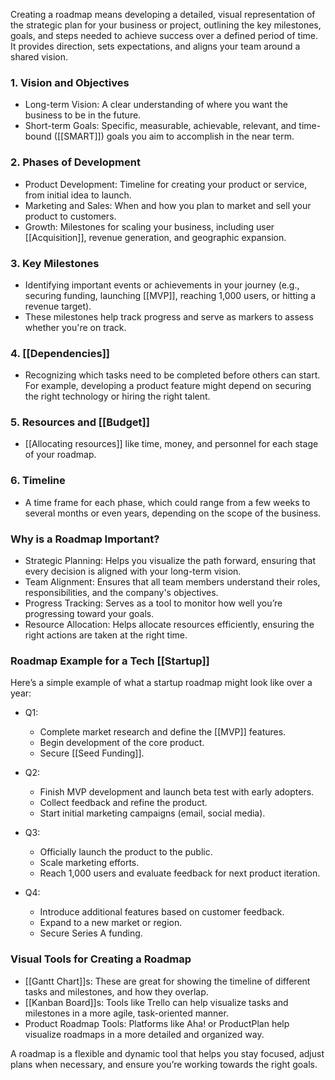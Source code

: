 Creating a roadmap means developing a detailed, visual representation of the strategic plan for your business or project, outlining the key milestones, goals, and steps needed to achieve success over a defined period of time. It provides direction, sets expectations, and aligns your team around a shared vision.

### 1. Vision and Objectives

- Long-term Vision: A clear understanding of where you want the business to be in the future.
- Short-term Goals: Specific, measurable, achievable, relevant, and time-bound ([[SMART]]) goals you aim to accomplish in the near term.

### 2. Phases of Development

- Product Development: Timeline for creating your product or service, from initial idea to launch.
- Marketing and Sales: When and how you plan to market and sell your product to customers.
- Growth: Milestones for scaling your business, including user [[Acquisition]], revenue generation, and geographic expansion.

### 3. Key Milestones

- Identifying important events or achievements in your journey (e.g., securing funding, launching [[MVP]], reaching 1,000 users, or hitting a revenue target).
- These milestones help track progress and serve as markers to assess whether you're on track.

### 4. [[Dependencies]]

- Recognizing which tasks need to be completed before others can start. For example, developing a product feature might depend on securing the right technology or hiring the right talent.

### 5. Resources and [[Budget]]

- [[Allocating resources]] like time, money, and personnel for each stage of your roadmap.

### 6. Timeline

- A time frame for each phase, which could range from a few weeks to several months or even years, depending on the scope of the business.

### Why is a Roadmap Important?

- Strategic Planning: Helps you visualize the path forward, ensuring that every decision is aligned with your long-term vision.
- Team Alignment: Ensures that all team members understand their roles, responsibilities, and the company's objectives.
- Progress Tracking: Serves as a tool to monitor how well you’re progressing toward your goals.
- Resource Allocation: Helps allocate resources efficiently, ensuring the right actions are taken at the right time.

### Roadmap Example for a Tech [[Startup]]

Here’s a simple example of what a startup roadmap might look like over a year:

- Q1:
    
    - Complete market research and define the [[MVP]] features.
    - Begin development of the core product.
    - Secure [[Seed Funding]].
- Q2:
    
    - Finish MVP development and launch beta test with early adopters.
    - Collect feedback and refine the product.
    - Start initial marketing campaigns (email, social media).
- Q3:
    
    - Officially launch the product to the public.
    - Scale marketing efforts.
    - Reach 1,000 users and evaluate feedback for next product iteration.
- Q4:
    
    - Introduce additional features based on customer feedback.
    - Expand to a new market or region.
    - Secure Series A funding.

### Visual Tools for Creating a Roadmap

- [[Gantt Chart]]s: These are great for showing the timeline of different tasks and milestones, and how they overlap.
- [[Kanban Board]]s: Tools like Trello can help visualize tasks and milestones in a more agile, task-oriented manner.
- Product Roadmap Tools: Platforms like Aha! or ProductPlan help visualize roadmaps in a more detailed and organized way.

A roadmap is a flexible and dynamic tool that helps you stay focused, adjust plans when necessary, and ensure you’re working towards the right goals.
